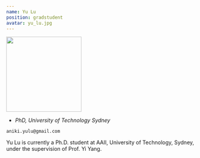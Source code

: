 ```yaml
---
name: Yu Lu
position: gradstudent
avatar: yu_lu.jpg
---
```


<img width="200" src="{{site.baseurl}}/images/people/{{page.avatar}}" data-action="zoom">

- _PhD, University of Technology Sydney_<br>
<!--- _Science coach. Collaborator. Transdisciplinary optimist._-->

<i class="fa fa-envelope-o"></i> `aniki.yulu@gmail.com`

Yu Lu is currently a Ph.D. student at AAII, University of Technology, Sydney, under the supervision of Prof. Yi Yang.
